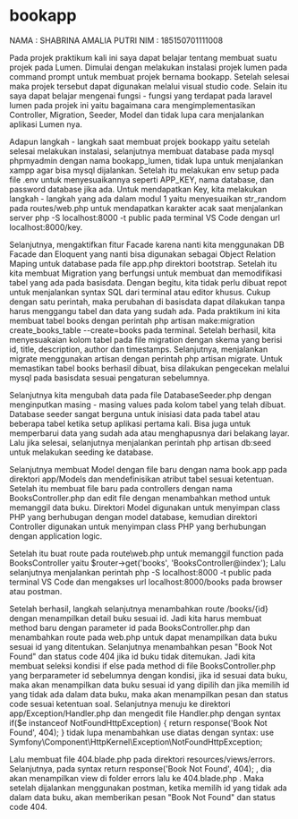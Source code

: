# bookapp

NAMA : SHABRINA AMALIA PUTRI 
NIM  : 185150701111008

  Pada projek praktikum kali ini saya dapat belajar tentang membuat suatu projek pada Lumen. Dimulai dengan melakukan instalasi projek lumen pada command prompt untuk membuat projek bernama bookapp. Setelah selesai maka projek tersebut dapat digunakan melalui visual studio code. Selain itu saya dapat belajar mengenai fungsi - fungsi yang terdapat pada laravel lumen pada projek ini yaitu bagaimana cara mengimplementasikan Controller, Migration, Seeder, Model dan tidak lupa cara menjalankan aplikasi Lumen nya.

  Adapun langkah - langkah saat membuat projek bookapp yaitu setelah selesai melakukan instalasi, selanjutnya membuat database pada mysql phpmyadmin dengan nama bookapp_lumen, tidak lupa untuk menjalankan xampp agar bisa mysql dijalankan. Setelah itu melakukan env setup pada file .env untuk menyesuaikannya seperti APP_KEY, nama database, dan password database jika ada. Untuk mendapatkan Key, kita melakukan langkah - langkah yang ada dalam modul 1 yaitu menyesuaikan str_random pada routes/web.php untuk mendapatkan karakter acak saat menjalankan server php -S localhost:8000 -t public pada terminal VS Code dengan url  localhost:8000/key. 
  
  Selanjutnya, mengaktifkan fitur Facade karena nanti kita menggunakan DB Facade dan Eloquent yang nanti bisa digunakan sebagai Object Relation Maping untuk database pada file app.php direktori bootstrap. Setelah itu kita membuat Migration yang berfungsi untuk membuat dan memodifikasi tabel yang ada pada basisdata. Dengan begitu, kita tidak perlu dibuat repot untuk menjalankan syntax SQL dari terminal atau editor khusus. Cukup dengan satu perintah, maka perubahan di basisdata dapat dilakukan tanpa harus menggangu tabel dan data yang sudah ada. Pada praktikum ini kita membuat tabel books dengan perintah php artisan make:migration create_books_table --create=books pada terminal. Setelah berhasil, kita menyesuakaian kolom tabel pada file migration dengan skema yang berisi id, title, description, author dan timestamps. Selanjutnya, menjalankan migrate menggunakan artisan dengan perintah php artisan migrate. Untuk memastikan tabel books berhasil dibuat, bisa dilakukan pengecekan melalui mysql pada basisdata sesuai pengaturan sebelumnya.
  
  Selanjutnya kita mengubah data pada file DatabaseSeeder.php dengan menginputkan masing - masing values pada kolom tabel yang telah dibuat. Database seeder sangat berguna untuk inisiasi data pada tabel atau beberapa tabel ketika setup aplikasi pertama kali. Bisa juga untuk memperbarui data yang sudah ada atau menghapusnya dari belakang layar. Lalu jika selesai, selanjutnya menjalankan perintah php artisan db:seed untuk melakukan seeding ke database.
  
  Selanjutnya membuat Model dengan file baru dengan nama book.app pada direktori app/Models dan mendefinisikan atribut tabel sesuai ketentuan. Setelah itu membuat file baru pada controllers dengan nama BooksController.php dan edit file dengan menambahkan method untuk memanggil data buku. Direktori Model digunakan untuk menyimpan class PHP yang berhubugan dengan model database, kemudian direktori Controller digunakan untuk menyimpan class PHP yang berhubungan dengan application logic.

  Setelah itu buat route pada route\web.php untuk memanggil function pada BooksController yaitu $router->get('books', 'BooksController@index');
Lalu selanjutnya menjalankan perintah php -S localhost:8000 -t public pada terminal VS Code dan mengakses url localhost:8000/books pada browser atau postman. 

  Setelah berhasil, langkah selanjutnya menambahkan route /books/{id} dengan menampilkan detail buku sesuai id. Jadi kita harus membuat method baru dengan parameter id pada BooksController.php dan menambahkan route pada web.php untuk dapat menampilkan data buku sesuai id yang ditentukan.
Selanjutnya menambahkan pesan "Book Not Found" dan status code 404 jika id buku tidak ditemukan. Jadi kita membuat seleksi kondisi if else pada method di file BooksController.php yang berparameter id sebelumnya dengan kondisi, jika id sesuai data buku, maka akan menampilkan data buku sesuai id yang dipilih dan jika memilih id yang tidak ada dalam data buku, maka akan menampilkan pesan dan status code sesuai ketentuan soal.
Selanjutnya menuju ke direktori app/Exception/Handler.php dan mengedit file Handler.php dengan syntax if($e instanceof NotFoundHttpException)
                                                                                                           {
                                                                                                                return response('Book Not Found', 404);
                                                                                                           }
tidak lupa menambahkan use diatas dengan syntax: use Symfony\Component\HttpKernel\Exception\NotFoundHttpException; 

  Lalu membuat file 404.blade.php pada direktori resources/views/errors. Selanjutnya, pada syntax  return response('Book Not Found', 404); , dia akan menampilkan view di folder errors lalu ke 404.blade.php . Maka setelah dijalankan menggunakan postman, ketika memilih id yang tidak ada dalam data buku, akan memberikan pesan "Book Not Found" dan status code 404.
  

  

